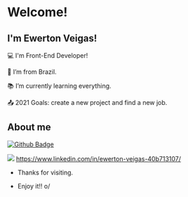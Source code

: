 # Welcome!

 

## I'm Ewerton Veigas!

 

:computer: I'm Front-End Developer!

:house_with_garden: I’m from Brazil.

:books: I’m currently learning everything.

:outbox_tray: 2021 Goals: create a new project and find a new job.

 

## About me

[![Github Badge](https://img.shields.io/badge/-Github-000?style=flat-square&logo=Github&logoColor=white&link=LINK_GIT)](LINK_GIT)

<img src="{https://img.shields.io/badge/LinkedIn-0077B5?style=for-the-badge&logo=linkedin&logoColor=white}" /> https://www.linkedin.com/in/ewerton-veigas-40b713107/



- Thanks for visiting.

- Enjoy it!! o/

